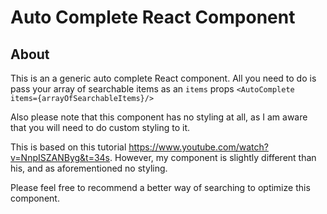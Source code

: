 # Auto Complete React Component
## About
This is an a generic auto complete React component. All you need to do is pass your array of searchable items as an `items` props
`<AutoComplete items={arrayOfSearchableItems}/>`

Also please note that this component has no styling at all, as I am aware that you will need to do custom styling to it.

This is based on this tutorial https://www.youtube.com/watch?v=NnpISZANByg&t=34s. However, my component is slightly different than his, and as aforementioned no styling.

Please feel free to recommend a better way of searching to optimize this component. 
